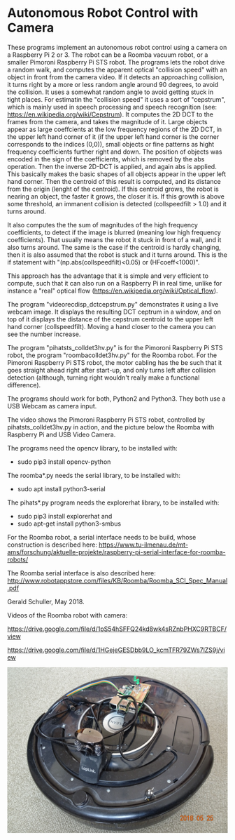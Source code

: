 # Autonomous Robot Control with Camera

These programs implement an autonomous robot control using a camera on a Raspberry Pi 2 or 3. The robot can be a Roomba vacuum robot, or a smaller Pimoroni Raspberry Pi STS robot. 
The programs lets the robot drive a random walk, and computes the apparent optical "collision speed" with an object in front from the camera video. If it detects an approaching collision, it turns right by a more or less random angle around 90 degrees, to avoid the collision. It uses a somewhat random angle to avoid getting stuck in tight places.
For estimatin the "collision speed" it uses a sort of "cepstrum", which is mainly used in speech processing and speech recognition (see: https://en.wikipedia.org/wiki/Cepstrum). It computes the 2D DCT to the frames from the camera, and takes the magnitude of it. Large objects appear as large coeffcients at the low frequency regions of the 2D DCT, in the upper left hand corner of it (if the upper left hand corner is the corner corresponds to the indices (0,0)), small objects or fine patterns as hight frequency coefficients further right and down. The position of objects was encoded in the sign of the coefficients, which is removed by the abs operation. Then the inverse 2D-DCT is applied, and again abs is applied. This basically makes the basic shapes of all objects appear in the upper left hand corner. Then the centroid of this result is computed, and its distance from the origin (lenght of the centroid). If this centroid grows, the robot is nearing an object, the faster it grows, the closer it is. If this growth is above some threshold, an immanent collision is detected (collspeedfilt > 1.0) and it turns around.

It also computes the the sum of magnitudes of the high frequency coefficients, to detect if the image is blurred (meaning low high frequency coefficients). That usually means the robot it stuck in front of a wall, and it also turns around. The same is the case if the centroid is hardly changing, then it is also assumed that the robot is stuck and it turns around. This is the if statement with "(np.abs(collspeedfilt)<0.05) or (HFcoeff<1000)".

This approach has the advantage that it is simple and very efficient to compute, such that it can also run on a Raspberry Pi in real time, unlike for instance a "real" optical flow (https://en.wikipedia.org/wiki/Optical_flow).

The program "videorecdisp_dctcepstrum.py" demonstrates it using a live webcam image. It displays the resulting DCT ceptrum in a window, and on top of it displays the distance of the cepstrum centroid to the upper left hand corner (collspeedfilt). Moving a hand closer to the camera you can see the number increase.

The program "pihatsts_colldet3hv.py" is for the Pimoroni Raspberry Pi STS robot, the program "roombacolldet3hv.py" for the Roomba robot.
For the Pimoroni Raspberry Pi STS robot, the motor cabling has the be such that it goes straight ahead right after start-up, and only turns left after collision detection (although, turning right wouldn't really make a functional difference).

The programs should work for both, Python2 and Python3. They both use a USB Webcam as camera input.

The video shows the Pimoroni Raspberry Pi STS robot, controlled by pihatsts_colldet3hv.py in action, and the picture below the Roomba with Raspberry Pi and USB Video Camera.

The programs need the opencv library, to be installed with:
* sudo pip3 install opencv-python

The roomba*.py needs the serial library, to be installed with:
* sudo apt install python3-serial

The pihats*.py program needs the explorerhat library, to be installed with:
* sudo pip3 install explorerhat
and 
* sudo apt-get install python3-smbus

For the Roomba robot, a serial interface needs to be build, whose construction is described here:
https://www.tu-ilmenau.de/mt-ams/forschung/aktuelle-projekte/raspberry-pi-serial-interface-for-roomba-robots/

The Roomba serial interface is also described here:
http://www.robotappstore.com/files/KB/Roomba/Roomba_SCI_Spec_Manual.pdf

Gerald Schuller, May 2018.

Videos of the Roomba robot with camera:

https://drive.google.com/file/d/1pS54hSFFQ24kd8wk4sRZnbPHXC9RTBCF/view

https://drive.google.com/file/d/1HGejeGESDbb9LO_kcmTFR79ZWs7lZS9j/view

![Picture of Roomba with Raspberry Pi and USB Video Camera](roombaWithRaspi.JPG "Picture of Roomba with Raspberry Pi and USB Video Camera")


